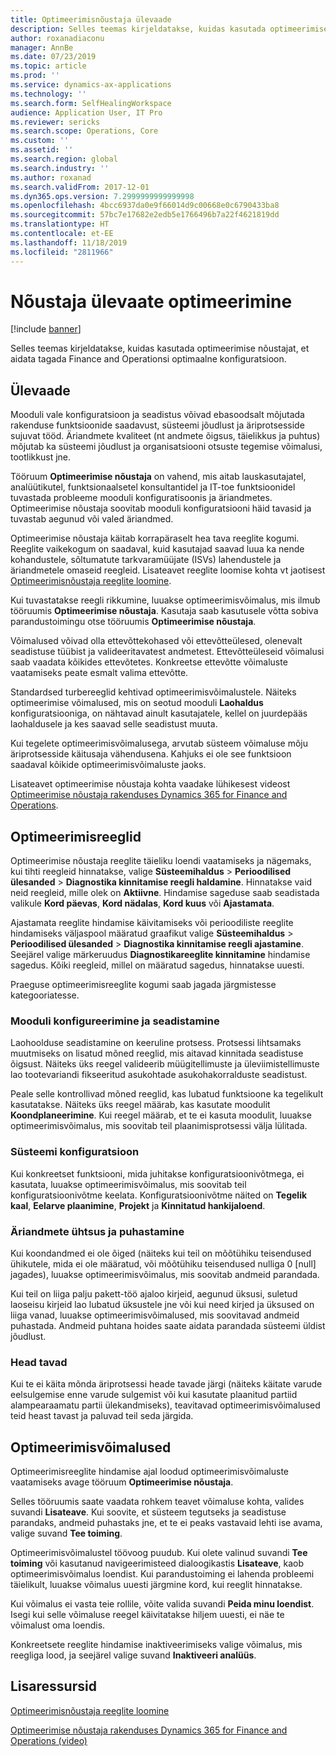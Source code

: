 ```yaml
---
title: Optimeerimisnõustaja ülevaade
description: Selles teemas kirjeldatakse, kuidas kasutada optimeerimise nõustajat, et aidata tagada Finance and Operationsi optimaalne konfiguratsioon.
author: roxanadiaconu
manager: AnnBe
ms.date: 07/23/2019
ms.topic: article
ms.prod: ''
ms.service: dynamics-ax-applications
ms.technology: ''
ms.search.form: SelfHealingWorkspace
audience: Application User, IT Pro
ms.reviewer: sericks
ms.search.scope: Operations, Core
ms.custom: ''
ms.assetid: ''
ms.search.region: global
ms.search.industry: ''
ms.author: roxanad
ms.search.validFrom: 2017-12-01
ms.dyn365.ops.version: 7.2999999999999998
ms.openlocfilehash: 4bcc6937da0e9f66014d9c00668e0c6790433ba8
ms.sourcegitcommit: 57bc7e17682e2edb5e1766496b7a22f4621819dd
ms.translationtype: HT
ms.contentlocale: et-EE
ms.lasthandoff: 11/18/2019
ms.locfileid: "2811966"
---
```

# <a name="optimization-advisor-overview"></a>Nõustaja ülevaate optimeerimine

[!include [banner](../includes/banner.md)]

Selles teemas kirjeldatakse, kuidas kasutada optimeerimise nõustajat, et aidata tagada Finance and Operationsi optimaalne konfiguratsioon.

## <a name="overview"></a>Ülevaade

Mooduli vale konfiguratsioon ja seadistus võivad ebasoodsalt mõjutada rakenduse funktsioonide saadavust, süsteemi jõudlust ja äriprotsesside sujuvat tööd. Äriandmete kvaliteet (nt andmete õigsus, täielikkus ja puhtus) mõjutab ka süsteemi jõudlust ja organisatsiooni otsuste tegemise võimalusi, tootlikkust jne.

Tööruum **Optimeerimise nõustaja** on vahend, mis aitab lauskasutajatel, analüütikutel, funktsionaalsetel konsultantidel ja IT-toe funktsioonidel tuvastada probleeme mooduli konfiguratisoonis ja äriandmetes. Optimeerimise nõustaja soovitab mooduli konfiguratsiooni häid tavasid ja tuvastab aegunud või valed äriandmed.

Optimeerimise nõustaja käitab korrapäraselt hea tava reeglite kogumi. Reeglite vaikekogum on saadaval, kuid kasutajad saavad luua ka nende kohandustele, sõltumatute tarkvaramüüjate (ISVs) lahendustele ja äriandmetele omaseid reegleid. Lisateavet reeglite loomise kohta vt jaotisest [Optimeerimisnõustaja reeglite loomine](./create-rules-optimization-advisor.md).

Kui tuvastatakse reegli rikkumine, luuakse optimeerimisvõimalus, mis ilmub tööruumis **Optimeerimise nõustaja**. Kasutaja saab kasutusele võtta sobiva parandustoimingu otse tööruumis **Optimeerimise nõustaja**.

Võimalused võivad olla ettevõttekohased või ettevõtteülesed, olenevalt seadistuse tüübist ja valideeritavatest andmetest. Ettevõtteüleseid võimalusi saab vaadata kõikides ettevõtetes. Konkreetse ettevõtte võimaluste vaatamiseks peate esmalt valima ettevõtte.

Standardsed turbereeglid kehtivad optimeerimisvõimalustele. Näiteks optimeerimise võimalused, mis on seotud mooduli **Laohaldus** konfiguratsiooniga, on nähtavad ainult kasutajatele, kellel on juurdepääs laohaldusele ja kes saavad selle seadistust muuta.

Kui tegelete optimeerimisvõimalusega, arvutab süsteem võimaluse mõju äriprotsesside käitusaja vähendusena. Kahjuks ei ole see funktsioon saadaval kõikide optimeerimisvõimaluste jaoks.

Lisateavet optimeerimise nõustaja kohta vaadake lühikesest videost [Optimeerimise nõustaja rakenduses Dynamics 365 for Finance and Operations](https://www.youtube.com/watch?v=MRsAzgFCUSQ).

## <a name="optimization-rules"></a>Optimeerimisreeglid

Optimeerimise nõustaja reeglite täieliku loendi vaatamiseks ja nägemaks, kui tihti reegleid hinnatakse, valige **Süsteemihaldus** &gt; **Perioodilised ülesanded** &gt; **Diagnostika kinnitamise reegli haldamine**. Hinnatakse vaid neid reegleid, mille olek on **Aktiivne**. Hindamise sageduse saab seadistada valikule **Kord päevas**, **Kord nädalas**, **Kord kuus** või **Ajastamata**.

Ajastamata reeglite hindamise käivitamiseks või perioodiliste reeglite hindamiseks väljaspool määratud graafikut valige **Süsteemihaldus** &gt; **Perioodilised ülesanded** &gt; **Diagnostika kinnitamise reegli ajastamine**. Seejärel valige märkeruudus **Diagnostikareeglite kinnitamine** hindamise sagedus. Kõiki reegleid, millel on määratud sagedus, hinnatakse uuesti.

Praeguse optimeerimisreeglite kogumi saab jagada järgmistesse kategooriatesse.

### <a name="module-configuration-and-setup"></a>Mooduli konfigureerimine ja seadistamine

Laohoolduse seadistamine on keeruline protsess. Protsessi lihtsamaks muutmiseks on lisatud mõned reeglid, mis aitavad kinnitada seadistuse õigsust. Näiteks üks reegel valideerib müügitellimuste ja üleviimistellimuste lao tootevariandi fikseeritud asukohtade asukohakorralduste seadistust.

Peale selle kontrollivad mõned reeglid, kas lubatud funktsioone ka tegelikult kasutatakse. Näiteks üks reegel määrab, kas kasutate moodulit **Koondplaneerimine**. Kui reegel määrab, et te ei kasuta moodulit, luuakse optimeerimisvõimalus, mis soovitab teil plaanimisprotsessi välja lülitada.

### <a name="system-configuration"></a>Süsteemi konfiguratsioon

Kui konkreetset funktsiooni, mida juhitakse konfiguratsioonivõtmega, ei kasutata, luuakse optimeerimisvõimalus, mis soovitab teil konfiguratsioonivõtme keelata. Konfiguratsioonivõtme näited on **Tegelik kaal**, **Eelarve plaanimine**, **Projekt** ja **Kinnitatud hankijaloend**.

### <a name="business-data-consistency-and-cleanup"></a>Äriandmete ühtsus ja puhastamine

Kui koondandmed ei ole õiged (näiteks kui teil on mõõtühiku teisendused ühikutele, mida ei ole määratud, või mõõtühiku teisendused nulliga 0 \[null\] jagades), luuakse optimeerimisvõimalus, mis soovitab andmeid parandada. 

Kui teil on liiga palju pakett-töö ajaloo kirjeid, aegunud üksusi, suletud laoseisu kirjeid lao lubatud üksustele jne või kui need kirjed ja üksused on liiga vanad, luuakse optimeerimisvõimalused, mis soovitavad andmeid puhastada. Andmeid puhtana hoides saate aidata parandada süsteemi üldist jõudlust.

### <a name="best-practices"></a>Head tavad

Kui te ei käita mõnda äriprotsessi heade tavade järgi (näiteks käitate varude eelsulgemise enne varude sulgemist või kui kasutate plaanitud partiid alampearaamatu partii ülekandmiseks), teavitavad optimeerimisvõimalused teid heast tavast ja paluvad teil seda järgida.

## <a name="optimization-opportunities"></a>Optimeerimisvõimalused

Optimeerimisreeglite hindamise ajal loodud optimeerimisvõimaluste vaatamiseks avage tööruum **Optimeerimise nõustaja**.

Selles tööruumis saate vaadata rohkem teavet võimaluse kohta, valides suvandi **Lisateave**. Kui soovite, et süsteem tegutseks ja seadistuse parandaks, andmeid puhastaks jne, et te ei peaks vastavaid lehti ise avama, valige suvand **Tee toiming**.

Optimeerimisvõimalustel töövoog puudub. Kui olete valinud suvandi **Tee toiming** või kasutanud navigeerimisteed dialoogikastis **Lisateave**, kaob optimeerimisvõimalus loendist. Kui parandustoiming ei lahenda probleemi täielikult, luuakse võimalus uuesti järgmine kord, kui reeglit hinnatakse.

Kui võimalus ei vasta teie rollile, võite valida suvandi **Peida minu loendist**. Isegi kui selle võimaluse reegel käivitatakse hiljem uuesti, ei näe te võimalust oma loendis.

Konkreetsete reeglite hindamise inaktiveerimiseks valige võimalus, mis reegliga lood, ja seejärel valige suvand **Inaktiveeri analüüs**.

## <a name="additional-resources"></a>Lisaressursid

[Optimeerimisnõustaja reeglite loomine](./create-rules-optimization-advisor.md)

[Optimeerimise nõustaja rakenduses Dynamics 365 for Finance and Operations (video)](https://www.youtube.com/watch?v=MRsAzgFCUSQ)
